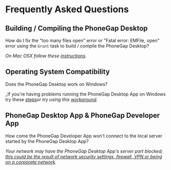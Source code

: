 # Frequently Asked Questions

## Building / Compiling the PhoneGap Desktop

How do I fix the "too many files open" error or "Fatal error: EMFile, open" error using the `Grunt` task to build / compile the PhoneGap Desktop?

_On Mac OSX follow these [instructions](https://github.com/phonegap/phonegap-app-desktop/issues/168#issuecomment-53630951)._

## Operating System Compatibility

Does the PhoneGap Desktop work on Windows?

_If you're having problems running the PhoneGap Desktop App on Windows try these [steps](https://github.com/phonegap/phonegap-app-desktop/issues/203#issuecomment-60002264)_or try using this [workaround](https://github.com/phonegap/phonegap-app-desktop/issues/258#issuecomment-67997880)_.

## PhoneGap Desktop App & PhoneGap Developer App

How come the PhoneGap Developer App won't connect to the local server started by the PhoneGap Desktop App?

_Your network may have the PhoneGap Desktop App's server port blocked; [this could be the result of network security settings, firewall, VPN or being on a corporate network](https://github.com/phonegap/phonegap-app-desktop/issues/162)._